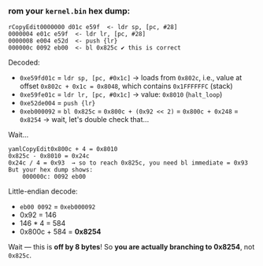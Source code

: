### rom your `kernel.bin` hex dump:

```
rCopyEdit0000000 d01c e59f  <- ldr sp, [pc, #28]
0000004 e01c e59f  <- ldr lr, [pc, #28]
0000008 e004 e52d  <- push {lr}
000000c 0092 eb00  <- bl 0x825c ✔️ this is correct
```

Decoded:

- `0xe59fd01c` = `ldr sp, [pc, #0x1c]` → loads from `0x802c`, i.e., value at offset `0x802c + 0x1c = 0x8048`, which contains `0x1FFFFFFC` (stack)
- `0xe59fe01c` = `ldr lr, [pc, #0x1c]` → value: `0x8010` (`halt_loop`)
- `0xe52de004` = `push {lr}`
- `0xeb000092` = `bl 0x825c` = `0x800c + (0x92 << 2)` = `0x800c + 0x248` = `0x8254` → wait, let's double check that...

Wait...

```
yamlCopyEdit0x800c + 4 = 0x8010
0x825c - 0x8010 = 0x24c
0x24c / 4 = 0x93  → so to reach 0x825c, you need bl immediate = 0x93
But your hex dump shows:
    000000c: 0092 eb00
```

Little-endian decode:

- `eb00 0092` = `0xeb000092`
- 0x92 = 146
- 146 * 4 = 584
- 0x800c + 584 = **0x8254**

Wait — this is **off by 8 bytes**! So **you are actually branching to 0x8254**, not `0x825c`.
